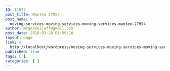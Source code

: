 ```yaml
---
ID: 11877
post_title: Manteo 27954
post_name: >
  moving-services-moving-services-moving-services-manteo-27954
author: mrgabonijeff@gmail.com
post_date: 2018-03-28 01:50:10
layout: page
link: >
  http://localhost/wordpress/moving-services-moving-services-moving-services-manteo-27954/
published: true
tags: [ ]
categories: [ ]
---
```

